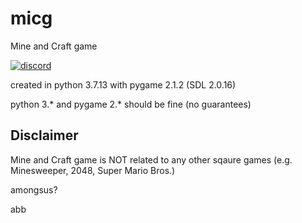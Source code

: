 # micg
Mine and Craft game

[![discord](https://img.shields.io/badge/Discord-Invite-8080c0)](https://discord.gg/VhECDdWwJa)

created in python 3.7.13
with pygame 2.1.2 (SDL 2.0.16)

python 3.* and pygame 2.* should be fine (no guarantees)

## Disclaimer

Mine and Craft game is NOT related to any other sqaure games (e.g. Minesweeper, 2048, Super Mario Bros.)

amongsus?

abb

